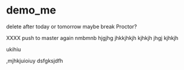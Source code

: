 # demo_me
delete after today or tomorrow maybe break Proctor?



XXXX push to master again nmbmnb hjgjhg jhkkjhkjh kjhkjh
jhgj
kjhkjh



ukihiu



,mjhkjuioiuy
dsfgksjdfh
